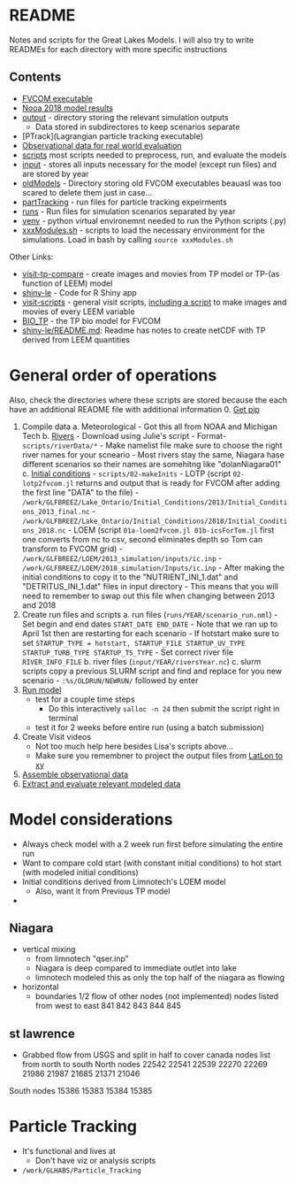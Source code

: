 # README

Notes and scripts for the Great Lakes Models. I will also try to write READMEs for each directory with more specific instructions

## Contents
- [FVCOM executable](fvcom_modded)
- [Nooa 2018 model results](noaaModel)
- [output](output) - directory storing the relevant simulation outputs
    - Data stored in subdirectores to keep scenarios separate
- [PTrack](Lagrangian particle tracking executable)
- [Observational data for real world evaluation](realData)
- [scripts](scripts) most scripts needed to preprocess, run, and evaluate the models
- [input](input) - stores all inputs necessary for the model (except run files) and are stored by year
- [oldModels](oldModels) - Directory storing old FVCOM executables beauasI was too scared to delete them just in case...
- [partTracking](partTracking) - run files for particle tracking expeirments
- [runs](runs) - Run files for simulation scenarios separated by year
- [venv](venv) - python virtual environemnt needed to run the Python scripts (.py)
- [xxxModules.sh](xxxModules.sh) - scripts to load the necessary environment for the simulations. Load in bash by calling `source xxxModules.sh`


Other Links:
- [visit-tp-compare](https://github.com/l3-hpc/visit-tp-compare) - create images and movies from TP model or TP-(as function of LEEM) model
- [shiny-le](https://github.com/l3-hpc/shiny-le) - Code for R Shiny app
- [visit-scripts](https://github.com/l3-hpc/visit-scripts) - general visit scripts, [including a script](https://github.com/l3-hpc/visit-scripts/blob/main/sample-movie-scripts/README_LE.MD) to make images and movies of every LEEM variable
- [BIO_TP](https://github.com/l3-hpc/BIO_TP) - the TP bio model for FVCOM
- [shiny-le/README.md](https://github.com/l3-hpc/shiny-le/blob/main/README.md): Readme has notes to create netCDF with TP derived from LEEM quantities


# General order of operations
Also, check the directories where these scripts are stored because the each have an additional README file with additional information
0. [Get pip](scripts/get-pip.py)
1. Compile data
    a. Meteorological - Got this all from NOAA and Michigan Tech
    b. [Rivers](scripts/01-riverData/README.md)
        - Download using Julie's script
        - Format- `scripts/riverData/*`
        - Make namelist file make sure to choose the right river names for your scneario
            - Most rivers stay the same, Niagara hase different scenarios so their names are somehitng like "dolanNiagara01"
    c. [Initial conditions](scripts/02-makeInits/README.md)
        - `scripts/02-makeInits`
        - LOTP (script `02-lotp2fvcom.jl` returns and output that is ready for FVCOM after adding the first line "DATA" to the file)
            - `/work/GLFBREEZ/Lake_Ontario/Initial_Conditions/2013/Initial_Conditions_2013_final.nc`
            - `/work/GLFBREEZ/Lake_Ontario/Initial_Conditions/2018/Initial_Conditions_2018.nc`
        - LOEM (script `01a-loem2fvcom.jl 01b-icsForTom.jl` first one converts from nc to csv, second eliminates depth so Tom can transform to FVCOM grid)
            - `/work/GLFBREEZ/LOEM/2013_simulation/inputs/ic.inp`
            - `/work/GLFBREEZ/LOEM/2018_simulation/Inputs/ic.inp`
        - After making the initial conditions to copy it to the "NUTRIENT_INI_1.dat" and "DETRITUS_INI_1.dat" files in input directory
            - This means that you will need to remember to swap out this file when changing between 2013 and 2018
2. Create run files and scripts
    a. run files (`runs/YEAR/scenario_run.nml`)
        - Set begin and end dates `START_DATE END_DATE`
        - Note that we ran up to April 1st then are restarting for each scenario
            - If hotstart make sure to set `STARTUP_TYPE = hotstart, STARTUP_FILE STARTUP_UV_TYPE STARTUP_TURB_TYPE STARTUP_TS_TYPE`
        - Set correct river file `RIVER_INFO_FILE`
    b. river files (`input/YEAR/riversYear.nc`)
    c. slurm scripts copy a previous SLURM script and find and replace for you new scenario
        - `:%s/OLDRUN/NEWRUN/` followed by enter
3. [Run model](scripts/03-submitRuns)
    - test for a couple time steps 
        - Do this interactively `salloc -n 24` then submit the script right in terminal
    - test it for 2 weeks before entire run (using a batch submission)
4. Create Visit videos
    - Not too much help here besides Lisa's scripts above...
    - Make sure you remembner to project the output files from [LatLon to xy](output/runs/REAMDE.md)
5. [Assemble observational data](scripts/observationalData)
6. [Extract and evaluate relevant modeled data](scripts/05-modelEval)



# Model considerations
- Always check model with a 2 week run first before simulating the entire run
- Want to compare cold start (with constant initial conditions) to hot start (with modeled initial conditions)
- Initial conditions derived from Limnotech's LOEM model
    - Also, want it from Previous TP model
- 

## Niagara 
- vertical mixing
	- from limnotech "qser.inp"
	- Niagara is deep compared to immediate outlet into lake
	- limnotech modeled this as only the top half of the niagara as flowing 
- horizontal
	- boundaries 1/2 flow of other nodes (not implemented)
nodes listed from west to east
841
842
843
844
845



## st lawrence 
- Grabbed flow from USGS and split in half to cover canada
nodes list from north to south
North nodes
22542
22541
22539
22270
22269
21986
21987
21685
21371
21046

South nodes
15386
15383
15384
15385


# Particle Tracking
- It's functional and lives at
	- Don't have viz or analysis scripts
- `/work/GLHABS/Particle_Tracking`


